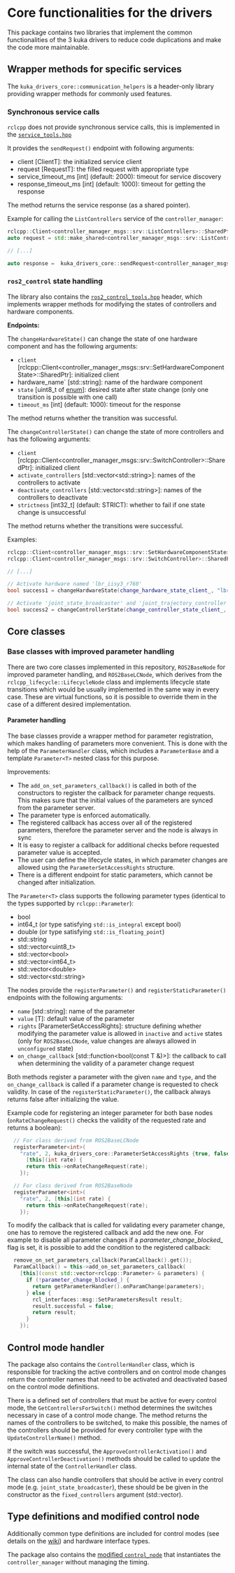# Core functionalities for the drivers

This package contains two libraries that implement the common functionalities of the 3 kuka drivers to reduce code duplications and make the code more maintainable.

## Wrapper methods for specific services

The `kuka_drivers_core::communication_helpers` is a header-only library providing wrapper methods for commonly used features.

### Synchronous service calls

`rclcpp` does not provide synchronous service calls, this is implemented in the [`service_tools.hpp`](https://github.com/kroshu/kuka_drivers/blob/master/kuka_drivers_core/include/communication_helpers/service_tools.hpp)

It provides the `sendRequest()` endpoint with following arguments:

- client [ClientT]: the initialized service client
- request [RequestT]: the filled request with appropriate type
- service_timeout_ms [int] (default: 2000): timeout for service discovery
- response_timeout_ms [int] (default: 1000): timeout for getting the response

The method returns the service response (as a shared pointer).

Example for calling the `ListControllers` service of the `controller_manager`:

```C++
rclcpp::Client<controller_manager_msgs::srv::ListControllers>::SharedPtr get_controllers_client_;
auto request = std::make_shared<controller_manager_msgs::srv::ListControllers::Request>();

// [...]

auto response =  kuka_drivers_core::sendRequest<controller_manager_msgs::srv::ListControllers::Response>(get_controllers_client_, request, 0, 1000);
```

### `ros2_control` state handling

The library also contains the [`ros2_control_tools.hpp`](https://github.com/kroshu/kuka_drivers/blob/master/kuka_drivers_core/include/communication_helpers/ros2_control_tools.hpp) header, which implements wrapper methods for modifying the states of controllers and hardware components.

**Endpoints:**

The `changeHardwareState()` can change the state of one hardware component and has the following arguments:

- `client` [rclcpp::Client<controller_manager_msgs::srv::SetHardwareComponentState>::SharedPtr]: initialized client
- hardware_name` [std::string]: name of the hardware component
- `state` [uint8_t of [enum](https://docs.ros.org/en/jazzy/p/lifecycle_msgs/msg/State.html)]: desired state after state change (only one transition is possible with one call)
- `timeout_ms` [int] (default: 1000): timeout for the response

The method returns whether the transition was successful.

The `changeControllerState()` can change the state of more controllers and has the following arguments:

- `client` [rclcpp::Client<controller_manager_msgs::srv::SwitchController>::SharedPtr]: initialized client
- `activate_controllers` [std::vector\<std::string\>]: names of the controllers to activate
- `deactivate_controllers` [std::vector\<std::string\>]: names of the controllers to deactivate
- `strictness` [int32_t] (default: STRICT): whether to fail if one state change is unsuccessful

The method returns whether the transitions were successful.

Examples:

```C++
rclcpp::Client<controller_manager_msgs::srv::SetHardwareComponentState>::SharedPtr change_hardware_state_client_;
rclcpp::Client<controller_manager_msgs::srv::SwitchController>::SharedPtr change_controller_state_client_;

// [...]

// Activate hardware named 'lbr_iisy3_r760'
bool success1 = changeHardwareState(change_hardware_state_client_, "lbr_iisy3_r760", State::PRIMARY_STATE_ACTIVE);

// Activate 'joint_state_broadcaster' and 'joint_trajectory_controller'
bool success2 = changeControllerState(change_controller_state_client_, {"joint_state_broadcaster", "joint_trajectory_controller"}, {/*nothing to deactivate*/});
```

## Core classes

### Base classes with improved parameter handling

There are two core classes implemented in this repository, `ROS2BaseNode` for improved parameter handling, and `ROS2BaseLCNode`, which derives from the `rclcpp_lifecycle::LifecycleNode` class and implements lifecycle state transitions which would be usually implemented in the same way in every case. These are virtual functions, so it is possible to override them in the case of a different desired implementation.

#### Parameter handling

The base classes provide a wrapper method for parameter registration, which makes handling of parameters more convenient.
This is done with the help of the `ParameterHandler` class, which includes a `ParameterBase` and a template `Parameter<T>` nested class for this purpose.

Improvements:

- The `add_on_set_parameters_callback()` is called in both of the constructors to register the callback for parameter change requests. This makes sure that the initial values of the parameters are synced from the parameter server.
- The parameter type is enforced automatically.
- The registered callback has access over all of the registered parameters, therefore the parameter server and the node is always in sync
- It is easy to register a callback for additional checks before requested parameter value is accepted.
- The user can define the lifecycle states, in which parameter changes are allowed using the `ParameterSetAccessRights` structure.
- There is a different endpoint for static parameters, which cannot be changed after initialization.

The `Parameter<T>` class supports the following parameter types (identical to the types supported by `rclcpp::Parameter`):

- bool
- int64_t (or type satisfying `std::is_integral` except bool)
- double (or type satisfying `std::is_floating_point`)
- std::string
- std::vector\<uint8_t\>
- std::vector\<bool\>
- std::vector\<int64_t\>
- std::vector\<double\>
- std::vector\<std::string\>

The nodes provide the `registerParameter()` and `registerStaticParameter()` endpoints with the following arguments:

- `name` [std::string]: name of the parameter
- `value` [T]: default value of the parameter
- `rights` [ParameterSetAccessRights]: structure defining whether modifying the parameter value is allowed in `inactive` and `active` states (only for `ROS2BaseLCNode`, value changes are always allowed in `unconfigured` state)
- `on_change_callback` [std::function<bool(const T &)>]: the callback to call when determining the validity of a parameter change request

Both methods register a parameter with the given `name` and `type`, and the `on_change_callback` is called if a parameter change is requested to check validity. In case of the `registerStaticParameter()`, the callback always returns false after initializing the value.

Example code for registering an integer parameter for both base nodes (`onRateChangeRequest()` checks the validity of the requested rate and returns a boolean):

```C++
  // For class derived from ROS2BaseLCNode
  registerParameter<int>(
    "rate", 2, kuka_drivers_core::ParameterSetAccessRights {true, false},
      [this](int rate) {
      return this->onRateChangeRequest(rate);
    });

  // For class derived from ROS2BaseNode
  registerParameter<int>(
    "rate", 2, [this](int rate) {
      return this->onRateChangeRequest(rate);
    });
```

To modify the callback that is called for validating every parameter change, one has to remove the registered callback and add the new one. For example to disable all parameter changes if a *parameter_change_blocked_* flag is set, it is possible to add the condition to the registered callback:

```C++
  remove_on_set_parameters_callback(ParamCallback().get());
  ParamCallback() = this->add_on_set_parameters_callback(
    [this](const std::vector<rclcpp::Parameter> & parameters) {
      if (!parameter_change_blocked_) {
        return getParameterHandler().onParamChange(parameters);
      } else {
        rcl_interfaces::msg::SetParametersResult result;
        result.successful = false;
        return result;
      }
    });
```

## Control mode handler

The package also contains the `ControllerHandler` class, which is responsible for tracking the active controllers and on control mode changes return the controller names that need to be activated and deactivated based on the control mode definitions.

There is a defined set of controllers that must be active for every control mode, the `GetControllersForSwitch()` method determines the switches necessary in case of a control mode change. The method returns the names of the controllers to be switched, to make this possible, the names of the controllers should be provided for every controller type with the `UpdateControllerName()` method.

If the switch was successful, the `ApproveControllerActivation()` and `ApproveControllerDeactivation()` methods should be called to update the internal state of the `ControllerHandler` class.

The class can also handle controllers that should be active in every control mode (e.g. `joint_state_broadcaster`), these should be be given in the constructor as the `fixed_controllers` argument (std::vector).

## Type definitions and modified control node

Additionally common type definitions are included for control modes (see details on the [wiki](https://github.com/kroshu/kuka_drivers/wiki#control-mode-definitions)) and hardware interface types.

The package also contains the [modified `control_node`](https://github.com/kroshu/kuka_drivers/wiki#real-time-interface) that instantiates the `controller_manager` without managing the timing.
